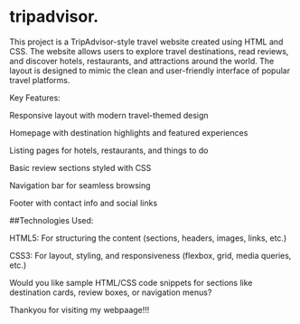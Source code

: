 # tripadvisor.


This project is a TripAdvisor-style travel website created using HTML and CSS. The website allows users to explore travel destinations, read reviews, and discover hotels, restaurants, and attractions around the world. The layout is designed to mimic the clean and user-friendly interface of popular travel platforms.

Key Features:

Responsive layout with modern travel-themed design

Homepage with destination highlights and featured experiences

Listing pages for hotels, restaurants, and things to do

Basic review sections styled with CSS

Navigation bar for seamless browsing

Footer with contact info and social links

##Technologies Used:

HTML5: For structuring the content (sections, headers, images, links, etc.)

CSS3: For layout, styling, and responsiveness (flexbox, grid, media queries, etc.)

Would you like sample HTML/CSS code snippets for sections like destination cards, review boxes, or navigation menus?


Thankyou for visiting my webpaage!!!







